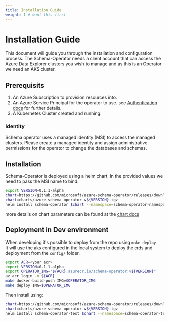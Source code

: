 ```yaml
---
title: Installation Guide
weight: 1 # want this first
---
```

# Installation Guide

This document will guide you through the installation and configuration process.
The Schema-Operator needs a client account that can access the Azure Data Explorer clusters you wish to manage
and as this is an Operator we need an AKS cluster.

## Prerequisits

1. An Azure Subscription to provision resources into.
1. An Azure Service Principal for the operator to use. see [Authentication docs](./authentication.md) for further details.
1. A Kubernetes Cluster created and running.

### Identity

Schema operator uses a managed identity (MSI) to access the managed clusters.
Please create a managed identity and assign administrative permissions for the operator to change the databases and schemas.  

## Installation

Schema-Operator is deployed using a helm chart.
In the provided values we need to pass the MSI name to bind.

```bash
export VERSION=0.1.1-alpha 
chart=https://github.com/microsoft/azure-schema-operator/releases/download/v${VERSION}/azure-schema-operator-v${VERSION}.tgz
chart=charts/azure-schema-operator-v${VERSION}.tgz
helm install schema-operator $chart --namespace=schema-operator-namespace --create-namespace
```

more details on chart parameters can be found at the [chart docs](./helm-docs.md)

## Deployment in Dev environment

When developing it's possible to deploy from the repo using `make deploy`  
It will use the aks configured in the local system to deploy the crds and deployment from the `config/` folder.

```bash
export ACR=<your acr>    
export VERSION=0.1.1-alpha 
export OPERATOR_IMG="${ACR}.azurecr.io/schema-operator:v${VERSION}"  
az acr login -n ${ACR}
make docker-build-push IMG=$OPERATOR_IMG  
make deploy IMG=$OPERATOR_IMG  
```

Then install using:

```bash
chart=https://github.com/microsoft/azure-schema-operator/releases/download/v${VERSION}/azure-schema-operator-v${VERSION}.tgz
chart=charts/azure-schema-operator-v${VERSION}.tgz
helm install schema-operator-test $chart --namespace=schema-operator-test --create-namespace --set image.repository=$OPERATOR_IMG
```
